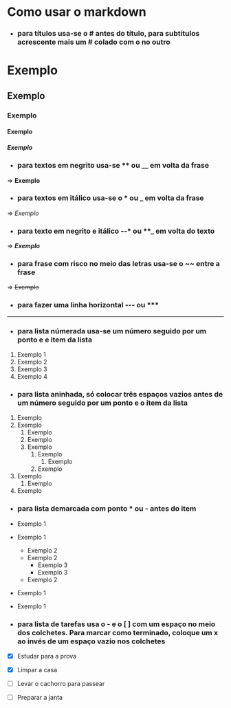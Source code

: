 # Como usar o **markdown**

- ### para títulos usa-se o # antes do título, para subtítulos acrescente mais um # colado com o no outro
 # Exemplo
 ## Exemplo
 ### Exemplo
 #### Exemplo
 ##### Exemplo

- ### para textos em negrito usa-se ** ou __ em volta da frase  
=> **Exemplo**

- ### para textos em itálico usa-se o * ou _ em volta da frase  
=> *Exemplo*

- ### para texto em negrito e itálico --* ou **_ em volta do texto  
=> **_Exemplo_**

- ### para frase com risco no meio das letras usa-se o ~~ entre a frase  
=> ~~Exemplo~~ 

- ### para fazer uma linha horizontal --- ou ***  
---

- ### para lista númerada usa-se um número seguido por um ponto e e item da lista  
1. Exemplo 1
1. Exemplo 2
1. Exemplo 3
1. Exemplo 4

- ### para lista aninhada, só colocar três espaços vazios antes de um número seguido por um ponto e o item da lista  
1. Exemplo 
1. Exemplo 
   1. Exemplo 
   1. Exemplo 
   1. Exemplo 
      1. Exemplo 
         1. Exemplo 
      1. Exemplo 
1. Exemplo 
   1. Exemplo 
1. Exemplo 

- ### para lista demarcada com ponto * ou - antes do item
- Exemplo 1
- Exemplo 1
   - Exemplo 2
   - Exemplo 2
      - Exemplo 3
      - Exemplo 3
   - Exemplo 2
- Exemplo 1
- Exemplo 1

- ### para lista de tarefas usa o - e o [ ] com um espaço no meio dos colchetes. Para marcar como terminado, coloque um x ao invés de um espaço vazio nos colchetes
- [x] Estudar para a prova
- [x] Limpar a casa
- [ ] Levar o cachorro para passear
- [ ] Preparar a janta


